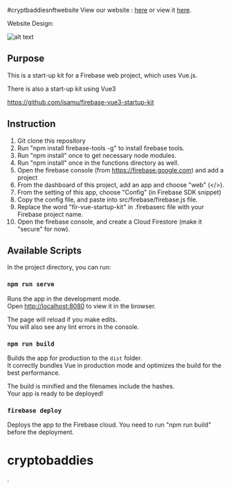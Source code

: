 #cryptbaddiesnftwebsite
View our website :
[here](https://cryptobaddiesnfts.web.app/)
or view it [here](https://cryptobaddiesnfts.firebaseapp.com/).

Website Design: 

![alt text](https://res.cloudinary.com/storagemanagementcontainer/image/upload/v1649714999/nft/seikatsupage_wolqtv.png)
## Purpose

This is a start-up kit for a Firebase web project, which uses Vue.js.

There is also a start-up kit using Vue3

https://github.com/isamu/firebase-vue3-startup-kit


## Instruction

1. Git clone this repository
2. Run "npm install firebase-tools -g" to install firebase tools. 
3. Run "npm install" once to get necessary node modules.
4. Run "npm install" once in the functions directory as well.
5. Open the firebase console (from https://firebase.google.com) and add a project
6. From the dashboard of this project, add an app and choose "web" (</>).
7. From the setting of this app, choose "Config" (in Firebase SDK snippet)
8. Copy the config file, and paste into src/firebase/firebase.js file.  
9. Replace the word "fir-vue-startup-kit" in .firebaserc file with your Firebase project name.
10. Open the firebase console, and create a Cloud Firestore (make it "secure" for now). 

## Available Scripts

In the project directory, you can run:

### `npm run serve`

Runs the app in the development mode.<br>
Open [http://localhost:8080](http://localhost:8080) to view it in the browser.

The page will reload if you make edits.<br>
You will also see any lint errors in the console.

### `npm run build`

Builds the app for production to the `dist` folder.<br>
It correctly bundles Vue in production mode and optimizes the build for the best performance.

The build is minified and the filenames include the hashes.<br>
Your app is ready to be deployed!

### `firebase deploy`

Deploys the app to the Firebase cloud. You need to run "npm run build" before the deployment.

# cryptobaddies

.
